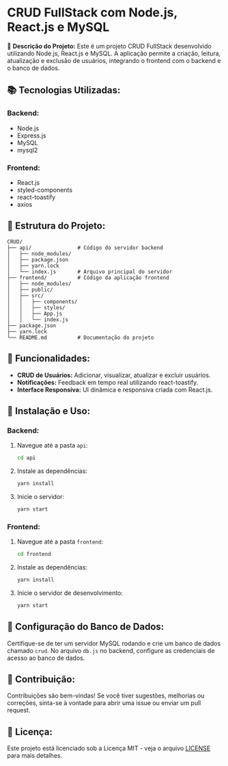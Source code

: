 # CRUD FullStack com Node.js, React.js e MySQL

🚀 **Descrição do Projeto:**
Este é um projeto CRUD FullStack desenvolvido utilizando Node.js, React.js e MySQL. A aplicação permite a criação, leitura, atualização e exclusão de usuários, integrando o frontend com o backend e o banco de dados.

## 📚 Tecnologias Utilizadas:

### Backend:
- Node.js
- Express.js
- MySQL
- mysql2

### Frontend:
- React.js
- styled-components
- react-toastify
- axios

## 📂 Estrutura do Projeto:

```
CRUD/
├── api/               # Código do servidor backend
│   ├── node_modules/
│   ├── package.json
│   ├── yarn.lock
│   └── index.js       # Arquivo principal do servidor
├── frontend/          # Código da aplicação frontend
│   ├── node_modules/
│   ├── public/
│   ├── src/
│   │   ├── components/
│   │   ├── styles/
│   │   ├── App.js
│   │   └── index.js
├── package.json
├── yarn.lock
└── README.md          # Documentação do projeto
```

## 🌟 Funcionalidades:
- **CRUD de Usuários:** Adicionar, visualizar, atualizar e excluir usuários.
- **Notificações:** Feedback em tempo real utilizando react-toastify.
- **Interface Responsiva:** UI dinâmica e responsiva criada com React.js.

## 🔧 Instalação e Uso:

### Backend:
1. Navegue até a pasta `api`:
   ```sh
   cd api
   ```
2. Instale as dependências:
   ```sh
   yarn install
   ```
3. Inicie o servidor:
   ```sh
   yarn start
   ```

### Frontend:
1. Navegue até a pasta `frontend`:
   ```sh
   cd frontend
   ```
2. Instale as dependências:
   ```sh
   yarn install
   ```
3. Inicie o servidor de desenvolvimento:
   ```sh
   yarn start
   ```

## 📄 Configuração do Banco de Dados:
Certifique-se de ter um servidor MySQL rodando e crie um banco de dados chamado `crud`. No arquivo `db.js` no backend, configure as credenciais de acesso ao banco de dados.

## 🤝 Contribuição:
Contribuições são bem-vindas! Se você tiver sugestões, melhorias ou correções, sinta-se à vontade para abrir uma issue ou enviar um pull request.

## 📜 Licença:
Este projeto está licenciado sob a Licença MIT - veja o arquivo [LICENSE](LICENSE) para mais detalhes.

